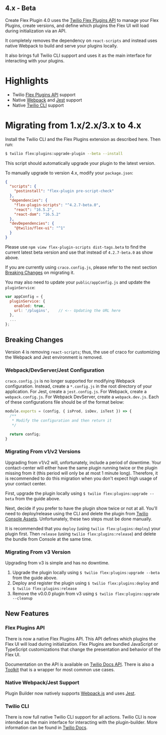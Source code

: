 ## 4.x - Beta

Create Flex Plugin 4.0 uses the [Twilio Flex Plugins API](https://www.twilio.com/docs/flex/plugins/api) to manage your Flex Plugins, create versions, and define which plugins the Flex UI will load during initialization via an API.  

It completely removes the dependency on `react-scripts` and instead uses native Webpack to build and serve your plugins locally.

It also brings full Twilio CLI support and uses it as the main interface for interacting with your plugins.

# Highlights

* Twilio [Flex Plugins API](https://www.twilio.com/docs/flex/plugins/api) support
* Native [Webpack](https://webpack.js.org) and [Jest](https://jestjs.io) support
* Native [Twilio CLI](https://www.github.com/twilio-labs/plugin-flex/branches/v1) support

# Migrating from 1.x/2.x/3.x to 4.x

Install the Twilio CLI and the Flex Plugins extension as described here. Then run:

```bash
$ twilio flex:plugins:upgrade-plugin --beta --install
```

This script should automatically upgrade your plugin to the latest version. 

To manually upgrade to version 4.x, modify your `package.json`:

```json
{
  "scripts": {
    "postinstall": "flex-plugin pre-script-check"
  },
  "dependencies": {
    "flex-plugin-scripts": "^4.2.7-beta.0",
    "react": "16.5.2",
    "react-dom": "16.5.2"
  },
  "devDependencies": {
    "@twilio/flex-ui": "^1"
  }
}
```

Please use `npm view flex-plugin-scripts dist-tags.beta` to find the current latest beta version and use that instead of `4.2.7-beta.0` as show above.

If you are currently using `craco.config.js`, please refer to the next section [Breaking Changes](#breaking-changes) on migrating it.

You may also need to update your `public/appConfig.js` and update the `pluginService`:

```js
var appConfig = {
  pluginService: {
    enabled: true,
    url: '/plugins',	// <-- Updating the URL here
  },
  ...
};
```

## Breaking Changes

Version 4 is removing `react-scripts`; thus, the use of craco for customizing the Webpack and Jest environment is removed.

### Webpack/DevServer/Jest Configuration

`craco.config.js` is no longer supported for modifying Webpack configuration. Instead, create a `*.config.js` in the root directory of your application. For Jest, create a `jest.config.js`. For Webpack, create a `webpack.config.js`. For Webpack DevServer, create a `webpack.dev.js`. Each of these configurations file should be of the format below:

```js
module.exports = (config, { isProd, isDev, isTest }) => {
  /**
   * Modify the configuration and then return it
   */

  return config;
}
```

### Migrating From v1/v2 Versions

Upgrading from v1/v2 will, unfortunately, include a period of downtime. Your contact-center will either have the same plugin running twice or the plugin missing from it (this period will only be at most 1 minute long). Therefore, it is recommended to do this migration when you don't expect high usage of your contact center.

First, upgrade the plugin locally using `$ twilio flex:plugins:upgrade --beta` from the guide above.  

Next, decide if you prefer to have the plugin show twice or not at all. You'll need to deploy/release using the CLI and delete the plugin from [Twilio Console Assets](https://www.twilio.com/console/assets). Unfortunately, these two steps must be done manually. 

It is recommended that you `deploy` (using `twilio flex:plugins:deploy`) your plugin first. Then `release` (using `twilio flex:plugins:release`) and delete the bundle from Console at the same time.

### Migrating From v3 Version

Upgrading from v3 is simple and has no downtime. 

1. Upgrade the plugin locally using `$ twilio flex:plugins:upgrade --beta` from the guide above.  
2. Deploy and register the plugin using `$ twilio flex:plugins:deploy` and `$ twilio flex:plugins:release`
3. Remove the v0.0.0 plugin from v3 using `$ twilio flex:plugins:upgrade --cleanup`

## New Features

### Flex Plugins API

There is now a native Flex Plugins API. This API defines which plugins the Flex UI will load during initialization. Flex Plugins are bundled JavaScript or TypeScript customizations that change the presentation and behavior of the Flex UI.

Documentation on the API is available on [Twilio Docs API](https://www.twilio.com/docs/flex/plugins/api). There is also a [Toolkit](https://github.com/twilio/flex-plugins-api) that is a wrapper for most common use cases.

### Native Webpack/Jest Support

Plugin Builder now natively supports [Webpack.js](https://webpack.js.org) and uses [Jest](https://jestjs.io). 

### Twilio CLI

There is now full native Twilio CLI support for all actions. Twilio CLI is now intended as the main interface for interacting with the plugin-builder. More information can be found in [Twilio Docs](https://www.twilio.com/docs/flex/plugins/cli).
